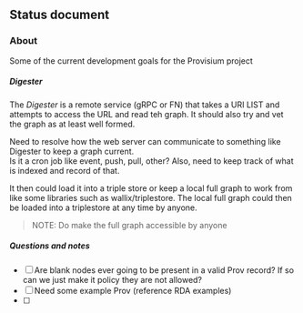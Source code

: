 ## Status document

### About
Some of the current development goals for the Provisium project



##### Digester
The *Digester* is a remote service (gRPC or FN) that takes a URI LIST and attempts to access the URL and read teh graph.  It should also try and vet the graph as at least well formed.  

Need to resolve how the web server can communicate to something like Digester to keep a graph current.  
Is it a cron job like event, push, pull, other?  Also, need to keep track of what is indexed and record of 
that. 

It then could load it into a triple store or keep a local full graph to work from like some libraries such 
as wallix/triplestore.  The local full graph could then be loaded into a triplestore at any time by anyone.  

> NOTE:  Do make the full graph accessible by anyone


##### Questions and notes

- [ ] Are blank nodes ever going to be present in a valid Prov record?  If so can we just make
it policy they are not allowed?
- [ ] Need some example Prov  (reference RDA examples)
- [ ] 